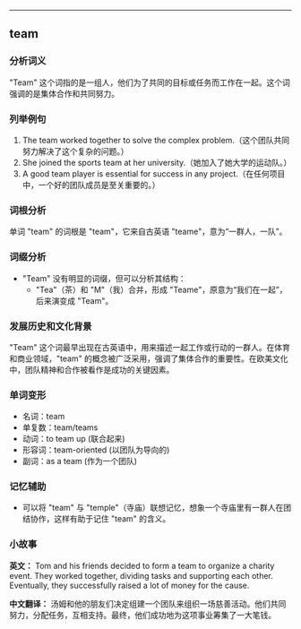 
---------------
## team
### 分析词义
"Team" 这个词指的是一组人，他们为了共同的目标或任务而工作在一起。这个词强调的是集体合作和共同努力。

### 列举例句
1. The team worked together to solve the complex problem.（这个团队共同努力解决了这个复杂的问题。）
2. She joined the sports team at her university.（她加入了她大学的运动队。）
3. A good team player is essential for success in any project.（在任何项目中，一个好的团队成员是至关重要的。）

### 词根分析
单词 "team" 的词根是 "team"，它来自古英语 "teame"，意为“一群人，一队”。

### 词缀分析
- "Team" 没有明显的词缀，但可以分析其结构：
  - "Tea"（茶）和 "M"（我）合并，形成 "Teame"，原意为“我们在一起”，后来演变成 "Team"。

### 发展历史和文化背景
"Team" 这个词最早出现在古英语中，用来描述一起工作或行动的一群人。在体育和商业领域，"team" 的概念被广泛采用，强调了集体合作的重要性。在欧美文化中，团队精神和合作被看作是成功的关键因素。

### 单词变形
- 名词：team
- 单复数：team/teams
- 动词：to team up (联合起来)
- 形容词：team-oriented (以团队为导向的)
- 副词：as a team (作为一个团队)

### 记忆辅助
- 可以将 "team" 与 "temple"（寺庙）联想记忆，想象一个寺庙里有一群人在团结协作，这样有助于记住 "team" 的含义。

### 小故事
**英文：**
Tom and his friends decided to form a team to organize a charity event. They worked together, dividing tasks and supporting each other. Eventually, they successfully raised a lot of money for the cause.

**中文翻译：**
汤姆和他的朋友们决定组建一个团队来组织一场慈善活动。他们共同努力，分配任务，互相支持。最终，他们成功地为这项事业筹集了一大笔钱。

